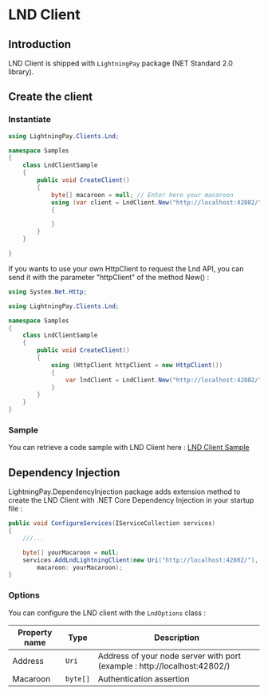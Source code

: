 # LND Client

## Introduction

LND Client is shipped with `LightningPay` package (NET Standard 2.0 library).

## Create the client

### Instantiate

```c#
using LightningPay.Clients.Lnd;

namespace Samples
{
    class LndClientSample
    {
        public void CreateClient()
        {
            byte[] macaroon = null; // Enter here your macaroon
            using (var client = LndClient.New("http://localhost:42802/", macaroon))
            {

            }
        }
    }

}
```

If you wants to use your own HttpClient to request the Lnd API, you can send it with the parameter "httpClient" of the method New() : 

```c#
using System.Net.Http;

using LightningPay.Clients.Lnd;

namespace Samples
{
    class LndClientSample
    {
        public void CreateClient()
        {
            using (HttpClient httpClient = new HttpClient())
            {
                var lndClient = LndClient.New("http://localhost:42802/", httpClient: httpClient);
            }
        }
    }
}
```

### Sample

You can retrieve a code sample with LND Client here : [LND Client Sample](/samples/LightningPay.Samples.Console/LndClientSample.cs)

## Dependency Injection

LightningPay.DependencyInjection package adds extension method to create the LND Client with .NET Core Dependency Injection in your startup file : 

```c#
public void ConfigureServices(IServiceCollection services)
{
	///...

	byte[] yourMacaroon = null;
	services.AddLndLightningClient(new Uri("http://localhost:42802/"),
		macaroon: yourMacaroon);
}


```



### Options

You can configure the LND client with the `LndOptions` class : 

| Property name | Type     | Description                                                  |
| ------------- | -------- | ------------------------------------------------------------ |
| Address       | `Uri`    | Address of your node server with port (example : http://localhost:42802/) |
| Macaroon      | `byte[]` | Authentication assertion                                     |

